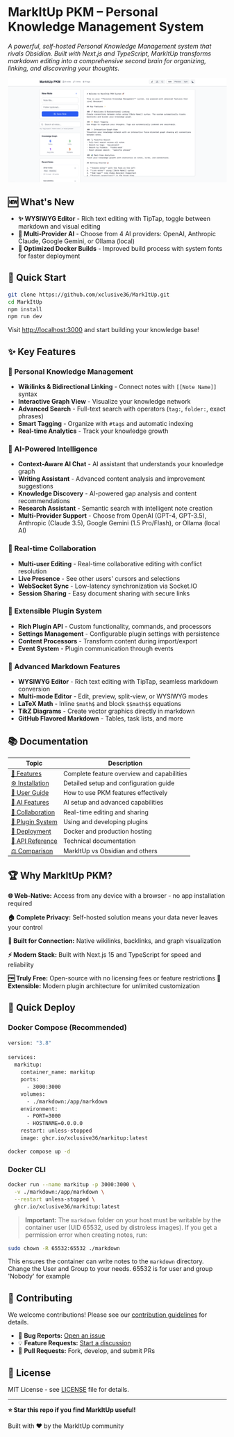# MarkItUp PKM – Personal Knowledge Management System

*A powerful, self-hosted Personal Knowledge Management system that rivals Obsidian. Built with Next.js and TypeScript, MarkItUp transforms markdown editing into a comprehensive second brain for organizing, linking, and discovering your thoughts.*

![Screenshot](docs/screenshot.png)

## 🆕 What's New

- **✨ WYSIWYG Editor** - Rich text editing with TipTap, toggle between markdown and visual editing
- **🤖 Multi-Provider AI** - Choose from 4 AI providers: OpenAI, Anthropic Claude, Google Gemini, or Ollama (local)
- **🐳 Optimized Docker Builds** - Improved build process with system fonts for faster deployment

## 🚀 Quick Start

```bash
git clone https://github.com/xclusive36/MarkItUp.git
cd MarkItUp
npm install
npm run dev
```

Visit [http://localhost:3000](http://localhost:3000) and start building your knowledge base!

## ✨ Key Features

### 🧠 Personal Knowledge Management

- **Wikilinks & Bidirectional Linking** - Connect notes with `[[Note Name]]` syntax
- **Interactive Graph View** - Visualize your knowledge network
- **Advanced Search** - Full-text search with operators (`tag:`, `folder:`, exact phrases)
- **Smart Tagging** - Organize with `#tags` and automatic indexing
- **Real-time Analytics** - Track your knowledge growth

### 🤖 AI-Powered Intelligence

- **Context-Aware AI Chat** - AI assistant that understands your knowledge graph
- **Writing Assistant** - Advanced content analysis and improvement suggestions
- **Knowledge Discovery** - AI-powered gap analysis and content recommendations
- **Research Assistant** - Semantic search with intelligent note creation
- **Multi-Provider Support** - Choose from OpenAI (GPT-4, GPT-3.5), Anthropic (Claude 3.5), Google Gemini (1.5 Pro/Flash), or Ollama (local AI)

### 🤝 Real-time Collaboration

- **Multi-user Editing** - Real-time collaborative editing with conflict resolution
- **Live Presence** - See other users' cursors and selections
- **WebSocket Sync** - Low-latency synchronization via Socket.IO
- **Session Sharing** - Easy document sharing with secure links

### 🔌 Extensible Plugin System

- **Rich Plugin API** - Custom functionality, commands, and processors
- **Settings Management** - Configurable plugin settings with persistence
- **Content Processors** - Transform content during import/export
- **Event System** - Plugin communication through events

### 📝 Advanced Markdown Features

- **WYSIWYG Editor** - Rich text editing with TipTap, seamless markdown conversion
- **Multi-mode Editor** - Edit, preview, split-view, or WYSIWYG modes
- **LaTeX Math** - Inline `$math$` and block `$$math$$` equations
- **TikZ Diagrams** - Create vector graphics directly in markdown
- **GitHub Flavored Markdown** - Tables, task lists, and more

## 📚 Documentation

| Topic | Description |
|-------|-------------|
| [🎯 Features](docs/FEATURES.md) | Complete feature overview and capabilities |
| [⚙️ Installation](docs/INSTALLATION.md) | Detailed setup and configuration guide |
| [📖 User Guide](docs/USER_GUIDE.md) | How to use PKM features effectively |
| [🤖 AI Features](docs/AI_FEATURES.md) | AI setup and advanced capabilities |
| [🤝 Collaboration](docs/COLLABORATION.md) | Real-time editing and sharing |
| [🔌 Plugin System](docs/PLUGIN_SYSTEM.md) | Using and developing plugins |
| [🐳 Deployment](docs/DEPLOYMENT.md) | Docker and production hosting |
| [🔧 API Reference](docs/API_REFERENCE.md) | Technical documentation |
| [⚖️ Comparison](docs/COMPARISON.md) | MarkItUp vs Obsidian and others |

## 🏆 Why MarkItUp PKM?

**🌐 Web-Native:** Access from any device with a browser - no app installation required

**🏠 Complete Privacy:** Self-hosted solution means your data never leaves your control

**🔗 Built for Connection:** Native wikilinks, backlinks, and graph visualization

**⚡ Modern Stack:** Built with Next.js 15 and TypeScript for speed and reliability

**🆓 Truly Free:** Open-source with no licensing fees or feature restrictions
**🚀 Extensible:** Modern plugin architecture for unlimited customization

## 🐳 Quick Deploy

### Docker Compose (Recommended)

```bash
version: "3.8"

services:
  markitup:
    container_name: markitup
    ports:
      - 3000:3000
    volumes:
      - ./markdown:/app/markdown
    environment:
      - PORT=3000
      - HOSTNAME=0.0.0.0
    restart: unless-stopped
    image: ghcr.io/xclusive36/markitup:latest
```

```bash
docker compose up -d
```


### Docker CLI

```bash
docker run --name markitup -p 3000:3000 \
  -v ./markdown:/app/markdown \
  --restart unless-stopped \
  ghcr.io/xclusive36/markitup:latest
```

> **Important:** The `markdown` folder on your host must be writable by the container user (UID 65532, used by distroless images). If you get a permission error when creating notes, run:

```sh
sudo chown -R 65532:65532 ./markdown
```

This ensures the container can write notes to the `markdown` directory.
Change the User and Group to your needs. 65532 is for user and group 'Nobody' for example

## 🤝 Contributing

We welcome contributions! Please see our [contribution guidelines](CONTRIBUTING.md) for details.

- 🐛 **Bug Reports:** [Open an issue](https://github.com/xclusive36/MarkItUp/issues)
- 💡 **Feature Requests:** [Start a discussion](https://github.com/xclusive36/MarkItUp/discussions)
- 🔧 **Pull Requests:** Fork, develop, and submit PRs

## 📄 License

MIT License - see [LICENSE](LICENSE) file for details.

---

**⭐ Star this repo if you find MarkItUp useful!**

Built with ❤️ by the MarkItUp community
